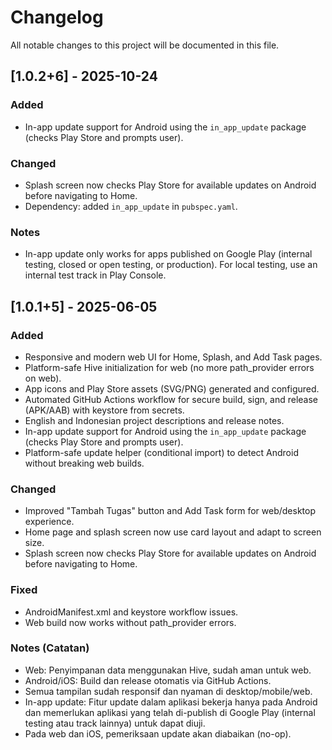 # Changelog

All notable changes to this project will be documented in this file.

## [1.0.2+6] - 2025-10-24
### Added
- In-app update support for Android using the `in_app_update` package (checks Play Store and prompts user).

### Changed
- Splash screen now checks Play Store for available updates on Android before navigating to Home.
- Dependency: added `in_app_update` in `pubspec.yaml`.

### Notes
- In-app update only works for apps published on Google Play (internal testing, closed or open testing, or production). For local testing, use an internal test track in Play Console.

## [1.0.1+5] - 2025-06-05
### Added
- Responsive and modern web UI for Home, Splash, and Add Task pages.
- Platform-safe Hive initialization for web (no more path_provider errors on web).
- App icons and Play Store assets (SVG/PNG) generated and configured.
- Automated GitHub Actions workflow for secure build, sign, and release (APK/AAB) with keystore from secrets.
- English and Indonesian project descriptions and release notes.
- In-app update support for Android using the `in_app_update` package (checks Play Store and prompts user).
- Platform-safe update helper (conditional import) to detect Android without breaking web builds.

### Changed
- Improved "Tambah Tugas" button and Add Task form for web/desktop experience.
- Home page and splash screen now use card layout and adapt to screen size.
- Splash screen now checks Play Store for available updates on Android before navigating to Home.

### Fixed
- AndroidManifest.xml and keystore workflow issues.
- Web build now works without path_provider errors.

### Notes (Catatan)
- Web: Penyimpanan data menggunakan Hive, sudah aman untuk web.
- Android/iOS: Build dan release otomatis via GitHub Actions.
- Semua tampilan sudah responsif dan nyaman di desktop/mobile/web.
 - In-app update: Fitur update dalam aplikasi bekerja hanya pada Android dan memerlukan aplikasi yang telah di-publish di Google Play (internal testing atau track lainnya) untuk dapat diuji.
 - Pada web dan iOS, pemeriksaan update akan diabaikan (no-op).
